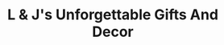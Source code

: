 ---
title: "L & J's Unforgettable Gifts And Decor"
url: /savannah/l-and-js-unforgettable-gifts-and-decor/
shop: gift
---